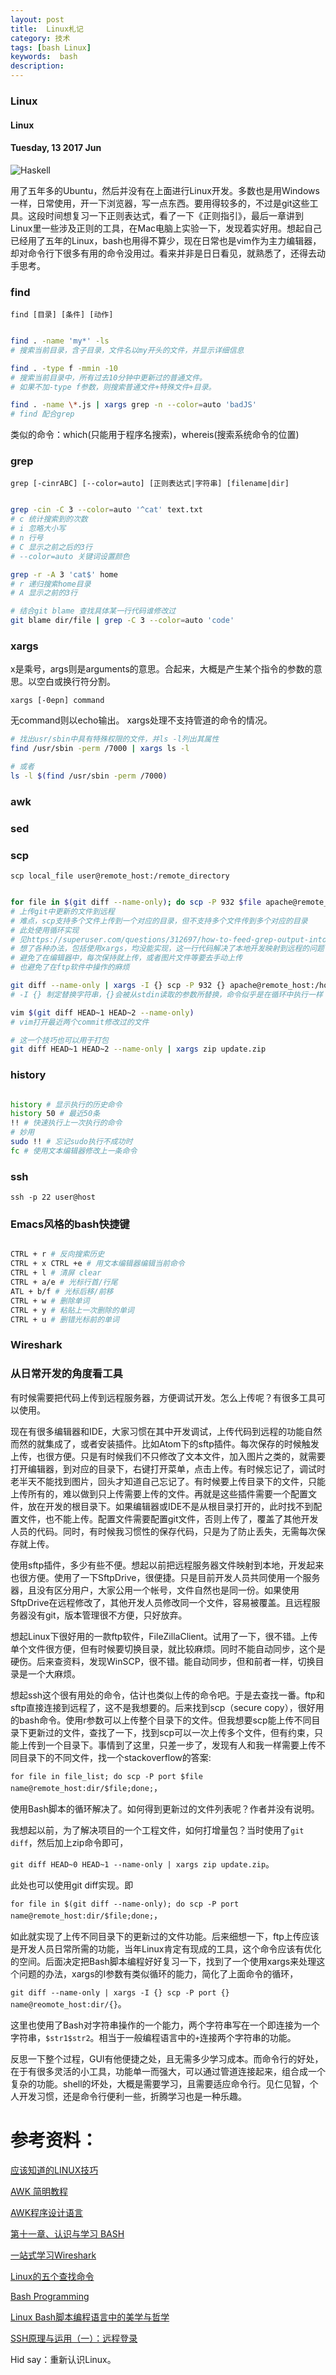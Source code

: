 ```yaml
---
layout: post
title:  Linux札记
category: 技术
tags: [bash Linux]
keywords:  bash
description:
---
```


###  Linux

####  Linux

#### Tuesday, 13  2017 Jun

![Haskell](/../../assets/img/tech/2017/linux.jpg)

用了五年多的Ubuntu，然后并没有在上面进行Linux开发。多数也是用Windows一样，日常使用，开一下浏览器，写一点东西。要用得较多的，不过是git这些工具。这段时间想复习一下正则表达式，看了一下《正则指引》，最后一章讲到Linux里一些涉及正则的工具，在Mac电脑上实验一下，发现着实好用。想起自己已经用了五年的Linux，bash也用得不算少，现在日常也是vim作为主力编辑器，却对命令行下很多有用的命令没用过。看来并非是日日看见，就熟悉了，还得去动手思考。


### find

`find [目录] [条件] [动作]`

````bash

find . -name 'my*' -ls
# 搜索当前目录，含子目录，文件名以my开头的文件，并显示详细信息

find . -type f -mmin -10
# 搜索当前目录中，所有过去10分钟中更新过的普通文件。
# 如果不加-type f参数，则搜索普通文件+特殊文件+目录。

find . -name \*.js | xargs grep -n --color=auto 'badJS'
# find 配合grep

````

类似的命令：which(只能用于程序名搜索)，whereis(搜索系统命令的位置)

### grep

`grep [-cinrABC] [--color=auto] [正则表达式|字符串] [filename|dir]`

````bash

grep -cin -C 3 --color=auto '^cat' text.txt
# c 统计搜索到的次数
# i 忽略大小写
# n 行号
# C 显示之前之后的3行
# --color=auto 关键词设置颜色

grep -r -A 3 'cat$' home
# r 递归搜索home目录
# A 显示之前的3行

# 结合git blame 查找具体某一行代码谁修改过
git blame dir/file | grep -C 3 --color=auto 'code'


````
### xargs

x是乘号，args则是arguments的意思。合起来，大概是产生某个指令的参数的意思。以空白或换行符分割。

`xargs [-0epn] command`

无command则以echo输出。
xargs处理不支持管道的命令的情况。

````bash
# 找出usr/sbin中具有特殊权限的文件，并ls -l列出其属性
find /usr/sbin -perm /7000 | xargs ls -l

# 或者
ls -l $(find /usr/sbin -perm /7000)

````

### awk

### sed

### scp

`scp local_file user@remote_host:/remote_directory`

````bash

for file in $(git diff --name-only); do scp -P 932 $file apache@remote_host:/home/web/$file; done;
# 上传git中更新的文件到远程
# 难点，scp支持多个文件上传到一个对应的目录，但不支持多个文件传到多个对应的目录
# 此处使用循环实现
# 见https://superuser.com/questions/312697/how-to-feed-grep-output-into-scp
# 想了各种办法，包括使用xargs，均没能实现，这一行代码解决了本地开发映射到远程的问题
# 避免了在编辑器中，每次保持就上传，或者图片文件等要去手动上传
# 也避免了在ftp软件中操作的麻烦

git diff --name-only | xargs -I {} scp -P 932 {} apache@remote_host:/home/web/{}
# -I {} 制定替换字符串，{}会被从stdin读取的参数所替换，命令似乎是在循环中执行一样

vim $(git diff HEAD~1 HEAD~2 --name-only)
# vim打开最近两个commit修改过的文件

# 这一个技巧也可以用于打包
git diff HEAD~1 HEAD~2 --name-only | xargs zip update.zip

````

### history

````bash

history # 显示执行的历史命令
history 50 # 最近50条
!! # 快速执行上一次执行的命令
# 妙用
sudo !! # 忘记sudo执行不成功时
fc # 使用文本编辑器修改上一条命令

````

### ssh

`ssh -p 22 user@host`


### Emacs风格的bash快捷键

````bash

CTRL + r # 反向搜索历史
CTRL + x CTRL +e # 用文本编辑器编辑当前命令
CTRL + l # 清屏 clear
CTRL + a/e # 光标行首/行尾
ATL + b/f # 光标后移/前移
CTRL + w # 删除单词
CTRL + y # 粘贴上一次删除的单词
CTRL + u # 删错光标前的单词


````

### Wireshark


### 从日常开发的角度看工具


有时候需要把代码上传到远程服务器，方便调试开发。怎么上传呢？有很多工具可以使用。

现在有很多编辑器和IDE，大家习惯在其中开发调试，上传代码到远程的功能自然而然的就集成了，或者安装插件。比如Atom下的sftp插件。每次保存的时候触发上传，也很方便。只是有时候我们不只修改了文本文件，加入图片之类的，就需要打开编辑器，到对应的目录下，右键打开菜单，点击上传。有时候忘记了，调试时老半天不能找到图片，回头才知道自己忘记了。有时候要上传目录下的文件，只能上传所有的，难以做到只上传需要上传的文件。再就是这些插件需要一个配置文件，放在开发的根目录下。如果编辑器或IDE不是从根目录打开的，此时找不到配置文件，也不能上传。配置文件需要配置git文件，否则上传了，覆盖了其他开发人员的代码。同时，有时候我习惯性的保存代码，只是为了防止丢失，无需每次保存就上传。

使用sftp插件，多少有些不便。想起以前把远程服务器文件映射到本地，开发起来也很方便。使用了一下SftpDrive，很便捷。只是目前开发人员共同使用一个服务器，且没有区分用户，大家公用一个帐号，文件自然也是同一份。如果使用SftpDrive在远程修改了，其他开发人员修改同一个文件，容易被覆盖。且远程服务器没有git，版本管理很不方便，只好放弃。

想起Linux下很好用的一款ftp软件，FileZillaClient。试用了一下，很不错。上传单个文件很方便，但有时候要切换目录，就比较麻烦。同时不能自动同步，这个是硬伤。后来查资料，发现WinSCP，很不错。能自动同步，但和前者一样，切换目录是一个大麻烦。

想起ssh这个很有用处的命令，估计也类似上传的命令吧。于是去查找一番。ftp和sftp直接连接到远程了，这不是我想要的。后来找到scp（secure copy），很好用的bash命令。使用r参数可以上传整个目录下的文件。但我想要scp能上传不同目录下更新过的文件，查找了一下，找到scp可以一次上传多个文件，但有约束，只能上传到一个目录下。事情到了这里，只差一步了，发现有人和我一样需要上传不同目录下的不同文件，找一个stackoverflow的答案:

`for file in file_list; do scp -P port $file name@remote_host:dir/$file;done;`，

使用Bash脚本的循环解决了。如何得到更新过的文件列表呢？作者并没有说明。

我想起以前，为了解决项目的一个工程文件，如何打增量包？当时使用了`git diff`，然后加上zip命令即可，

`git diff HEAD~0 HEAD~1 --name-only | xargs zip update.zip`。

此处也可以使用git diff实现。即

`for file in $(git diff --name-only); do scp -P port name@remote_host:dir/$file;done;`，

如此就实现了上传不同目录下的更新过的文件功能。后来细想一下，ftp上传应该是开发人员日常所需的功能，当年Linux肯定有现成的工具，这个命令应该有优化的空间。后面决定把Bash脚本编程好好复习一下，找到了一个使用xargs来处理这个问题的办法，xargs的I参数有类似循环的能力，简化了上面命令的循环，

`git diff --name-only | xargs -I {} scp -P port {} name@reomote_host:dir/{}`。

这里也使用了Bash对字符串操作的一个能力，两个字符串写在一个即连接为一个字符串，`$str1$str2`。相当于一般编程语言中的`+`连接两个字符串的功能。

反思一下整个过程，GUI有他便捷之处，且无需多少学习成本。而命令行的好处，在于有很多灵活的小工具，功能单一而强大，可以通过管道连接起来，组合成一个复杂的功能。shell的坏处，大概是需要学习，且需要适应命令行。见仁见智，个人开发习惯，还是命令行便利一些，折腾学习也是一种乐趣。





# 参考资料：

[应该知道的LINUX技巧](http://coolshell.cn/articles/8883.html)

[AWK 简明教程](http://coolshell.cn/articles/9070.html)

[AWK程序设计语言](http://awk.readthedocs.io/en/latest/index.html)

[第十一章、认识与学习 BASH ](http://cn.linux.vbird.org/linux_basic/0320bash.php#grep)

[一站式学习Wireshark](https://community.emc.com/message/818739#818739)

[Linux的五个查找命令](http://www.ruanyifeng.com/blog/2009/10/5_ways_to_search_for_files_using_the_terminal.html)

[Bash Programming](http://kodango.com/article-series)

[Linux Bash脚本编程语言中的美学与哲学](http://www.ctolib.com/topics-100470.html#)

[SSH原理与运用（一）：远程登录](http://www.ruanyifeng.com/blog/2011/12/ssh_remote_login.html)


Hid say：重新认识Linux。
